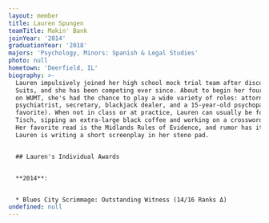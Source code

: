 ```yaml
---
layout: member
title: Lauren Spungen
teamTitle: Makin' Bank
joinYear: '2014'
graduationYear: '2018'
majors: 'Psychology, Minors: Spanish & Legal Studies'
photo: null
hometown: 'Deerfield, IL'
biography: >-
  Lauren impulsively joined her high school mock trial team after discovering
  Suits, and she has been competing ever since. About to begin her fourth year
  on WUMT, she's had the chance to play a wide variety of roles: attorney,
  psychiatrist, secretary, blackjack dealer, and a 15-year-old psychopath (her
  favorite). When not in class or at practice, Lauren can usually be found in
  Tisch, sipping an extra-large black coffee and working on a crossword puzzle.
  Her favorite read is the Midlands Rules of Evidence, and rumor has it that
  Lauren is writing a short screenplay in her steno pad.


  ## Lauren's Individual Awards


  **2014**:


  * Blues City Scrimmage: Outstanding Witness (14/16 Ranks Δ)
undefined: null
---
```




